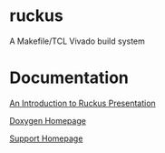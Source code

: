 # ruckus
A Makefile/TCL Vivado build system

# Documentation

[An Introduction to Ruckus Presentation](https://docs.google.com/presentation/d/1kvzXiByE8WISo40Xd573DdR7dQU4BpDQGwEgNyeJjTI/edit?usp=sharing)

[Doxygen Homepage](https://slaclab.github.io/ruckus/html/index.html)

[Support Homepage](https://confluence.slac.stanford.edu/display/ppareg/Build+System%3A+Vivado+Support)

